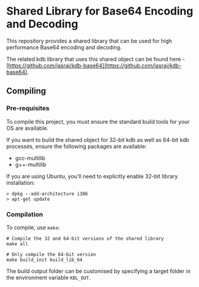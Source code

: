 # Shared Library for Base64 Encoding and Decoding

This repository provides a shared library that can be used for high performance Base64 encoding and decoding.

The related kdb library that uses this shared object can be found here - [https://github.com/jasraj/kdb-base64](https://github.com/jasraj/kdb-base64).

## Compiling

### Pre-requisites

To compile this project, you must ensure the standard build tools for your OS are available.

If you want to build the shared object for 32-bit kdb as well as 64-bit kdb processes, ensure the following packages are available:

* gcc-multilib
* g++-multilib

If you are using Ubuntu, you'll need to explicitly enable 32-bit library installation:

```
> dpkg --add-architecture i386
> apt-get update
```

### Compilation

To compile, use `make`:

```
# Compile the 32 and 64-bit versions of the shared library
make all

# Only compile the 64-bit version
make build_init build_lib_64
```

The build output folder can be customised by specifying a target folder in the environment variable `KBL_OUT`.
